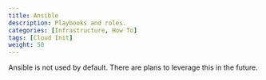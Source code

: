 ```yaml
---
title: Ansible
description: Playbooks and roles.
categories: [Infrastructure, How To]
tags: [Cloud Init]
weight: 50
---
```


Ansible is not used by default. There are plans to leverage this in the future.